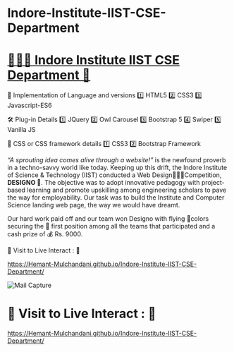 # Indore-Institute-IIST-CSE-Department

# [👨🏻‍💻 Indore Institute IIST CSE Department 🚀](https://hemant-mulchandani.github.io/Indore-Institute-IIST-CSE-Department/)

🔗 Implementation of Language and versions
1️⃣ HTML5
2️⃣ CSS3
3️⃣ Javascript-ES6

🛠️ Plug-in Details
1️⃣ JQuery
2️⃣ Owl Carousel
3️⃣ Bootstrap 5
4️⃣ Swiper
5️⃣ Vanilla JS

🧩 CSS or CSS framework details
1️⃣ CSS3
2️⃣ Bootstrap Framework

*“A sprouting idea comes alive through a website!”* is the newfound proverb in a techno-savvy world like today. Keeping up this drift, the Indore Institute of Science & Technology (IIST) conducted a Web Design🧑🏻‍💻Competition, **DESIGNO 🎨**. The objective was to adopt innovative pedagogy with project-based learning and promote upskilling among engineering scholars to pave the way for employability. Our task was to build the Institute and Computer Science landing web page, the way we would have dreamt.

Our hard work paid off and our team won Designo with flying 🌈colors securing the 🥇 first position among all the teams that participated and a cash prize of 💰 Rs. 9000.

  📌 Visit to Live Interact : 🔗

  https://Hemant-Mulchandani.github.io/Indore-Institute-IIST-CSE-Department/
  
  ![Mail Capture](Media/Indore-Institute-IIST-CSE-Department-Screenshot.png)

# 📌 Visit to Live Interact : 🔗 

  https://Hemant-Mulchandani.github.io/Indore-Institute-IIST-CSE-Department/ 
